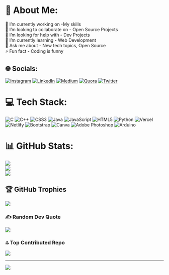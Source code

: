 # 💫 About Me:
🔭 I’m currently working on -My skills<br>👯 I’m looking to collaborate on - Open Source Projects <br>🤝 I’m looking for help with - Dev Projects<br>🌱 I’m currently learning - Web Development <br>💬 Ask me about - New tech topics, Open Source <br>⚡ Fun fact - Coding is funny 


## 🌐 Socials:
[![Instagram](https://img.shields.io/badge/Instagram-%23E4405F.svg?logo=Instagram&logoColor=white)](https://instagram.com/Ayush-Singodia) [![LinkedIn](https://img.shields.io/badge/LinkedIn-%230077B5.svg?logo=linkedin&logoColor=white)](https://linkedin.com/in/Ayush-Singodia) [![Medium](https://img.shields.io/badge/Medium-12100E?logo=medium&logoColor=white)](https://medium.com/@Ayush-Singodia) [![Quora](https://img.shields.io/badge/Quora-%23B92B27.svg?logo=Quora&logoColor=white)](https://quora.com/profile/Ayush-Singodia) [![Twitter](https://img.shields.io/badge/Twitter-%231DA1F2.svg?logo=Twitter&logoColor=white)](https://twitter.com/Ayush-saini) 

# 💻 Tech Stack:
![C](https://img.shields.io/badge/c-%2300599C.svg?style=for-the-badge&logo=c&logoColor=white) ![C++](https://img.shields.io/badge/c++-%2300599C.svg?style=for-the-badge&logo=c%2B%2B&logoColor=white) ![CSS3](https://img.shields.io/badge/css3-%231572B6.svg?style=for-the-badge&logo=css3&logoColor=white) ![Java](https://img.shields.io/badge/java-%23ED8B00.svg?style=for-the-badge&logo=java&logoColor=white) ![JavaScript](https://img.shields.io/badge/javascript-%23323330.svg?style=for-the-badge&logo=javascript&logoColor=%23F7DF1E) ![HTML5](https://img.shields.io/badge/html5-%23E34F26.svg?style=for-the-badge&logo=html5&logoColor=white) ![Python](https://img.shields.io/badge/python-3670A0?style=for-the-badge&logo=python&logoColor=ffdd54) ![Vercel](https://img.shields.io/badge/vercel-%23000000.svg?style=for-the-badge&logo=vercel&logoColor=white) ![Netlify](https://img.shields.io/badge/netlify-%23000000.svg?style=for-the-badge&logo=netlify&logoColor=#00C7B7) ![Bootstrap](https://img.shields.io/badge/bootstrap-%23563D7C.svg?style=for-the-badge&logo=bootstrap&logoColor=white) ![Canva](https://img.shields.io/badge/Canva-%2300C4CC.svg?style=for-the-badge&logo=Canva&logoColor=white) ![Adobe Photoshop](https://img.shields.io/badge/adobephotoshop-%2331A8FF.svg?style=for-the-badge&logo=adobephotoshop&logoColor=white) ![Arduino](https://img.shields.io/badge/-Arduino-00979D?style=for-the-badge&logo=Arduino&logoColor=white)
# 📊 GitHub Stats:
![](https://github-readme-stats.vercel.app/api?username=Ayush-Singodia&theme=dark&hide_border=false&include_all_commits=false&count_private=false)<br/>
![](https://github-readme-streak-stats.herokuapp.com/?user=Ayush-Singodia&theme=dark&hide_border=false)<br/>
![](https://github-readme-stats.vercel.app/api/top-langs/?username=Ayush-Singodia&theme=dark&hide_border=false&include_all_commits=false&count_private=false&layout=compact)

## 🏆 GitHub Trophies
![](https://github-profile-trophy.vercel.app/?username=Ayush-Singodia&theme=radical&no-frame=false&no-bg=true&margin-w=4)

### ✍️ Random Dev Quote
![](https://quotes-github-readme.vercel.app/api?type=horizontal&theme=radical)

### 🔝 Top Contributed Repo
![](https://github-contributor-stats.vercel.app/api?username=Ayush-Singodia&limit=5&theme=dark&combine_all_yearly_contributions=true)

---
[![](https://visitcount.itsvg.in/api?id=Ayush-Singodia&icon=0&color=0)](https://visitcount.itsvg.in)

<!-- Proudly created with GPRM ( https://gprm.itsvg.in ) -->
